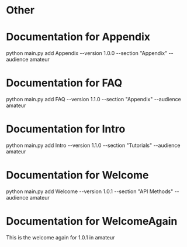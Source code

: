 # Other
# Documentation for Appendix
python main.py add Appendix --version 1.0.0 --section "Appendix" --audience amateur
# Documentation for FAQ
python main.py add FAQ --version 1.1.0 --section "Appendix" --audience amateur
# Documentation for Intro
python main.py add Intro --version 1.1.0 --section "Tutorials" --audience amateur
# Documentation for Welcome
python main.py add Welcome --version 1.0.1 --section "API Methods" --audience amateur
# Documentation for WelcomeAgain
This is the welcome again for 1.0.1 in amateur
